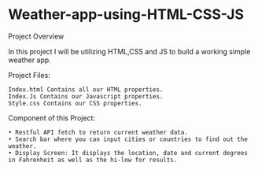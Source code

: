 # Weather-app-using-HTML-CSS-JS

Project Overview

In this project I will be utilizing HTML,CSS and JS to build a working simple weather app. 

Project Files:

    Index.html Contains all our HTML properties.
    Index.Js Contains our Javascript properties.
    Style.css Contains our CSS properties.
    
Component of this Project:
    
    • Restful API fetch to return current weather data.
    • Search bar where you can input cities or countries to find out the weather.
    • Display Screen: It displays the location, date and current degrees in Fahrenheit as well as the hi-low for results.
